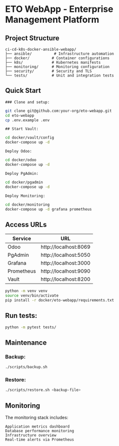 # ETO WebApp - Enterprise Management Platform
## Project Structure

```text
ci-cd-k8s-docker-ansible-webapp/
├── ansible/          # Infrastructure automation
├── docker/          # Container configurations
├── k8s/             # Kubernetes manifests
├── monitoring/      # Monitoring configuration
├── security/        # Security and TLS
└── tests/           # Unit and integration tests
```

## Quick Start

    ### Clone and setup:

```bash
git clone git@github.com:your-org/eto-webapp.git
cd eto-webapp
cp .env.example .env
```
    ## Start Vault:

```bash
cd docker/vault/config
docker-compose up -d
```
    Deploy Odoo:

```bash
cd docker/odoo
docker-compose up -d
```
    Deploy PgAdmin:

```bash
cd docker/pgadmin
docker-compose up -d
```
    Deploy Monitoring:

```bash
cd docker/monitoring
docker-compose up -d grafana prometheus
```
## Access URLs
| Service     | URL                     |
|------------|-------------------------|
| Odoo       | http://localhost:8069   |
| PgAdmin    | http://localhost:5050   |
| Grafana    | http://localhost:3000   |
| Prometheus | http://localhost:9090   |
| Vault      | http://localhost:8200   |

```bash
python -m venv venv
source venv/bin/activate
pip install -r docker/eto-webapp/requirements.txt
```

## Run tests:

```bash
python -m pytest tests/
```

## Maintenance
### Backup:

```bash
./scripts/backup.sh
```

### Restore:

```bash
./scripts/restore.sh <backup-file>
```
## Monitoring
The monitoring stack includes:

    Application metrics dashboard
    Database performance monitoring
    Infrastructure overview
    Real-time alerts via Prometheus
